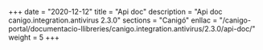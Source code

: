 +++
date        = "2020-12-12"
title       = "Api doc"
description = "Api doc canigo.integration.antivirus 2.3.0"
sections    = "Canigó"
enllac		= "/canigo-portal/documentacio-llibreries/canigo.integration.antivirus/2.3.0/api-doc/"
weight		= 5
+++
